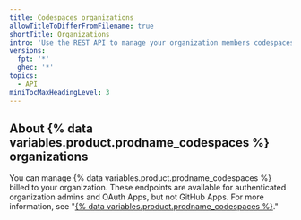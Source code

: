 ```yaml
---
title: Codespaces organizations
allowTitleToDifferFromFilename: true
shortTitle: Organizations
intro: 'Use the REST API to manage your organization members codespaces.'
versions:
  fpt: '*'
  ghec: '*'
topics:
  - API
miniTocMaxHeadingLevel: 3
---
```


## About {% data variables.product.prodname_codespaces %} organizations

You can manage {% data variables.product.prodname_codespaces %} billed to your
organization. These endpoints are available for authenticated
organization admins and OAuth Apps, but not GitHub Apps. For more information,
see "[{% data variables.product.prodname_codespaces %}](/codespaces)."
